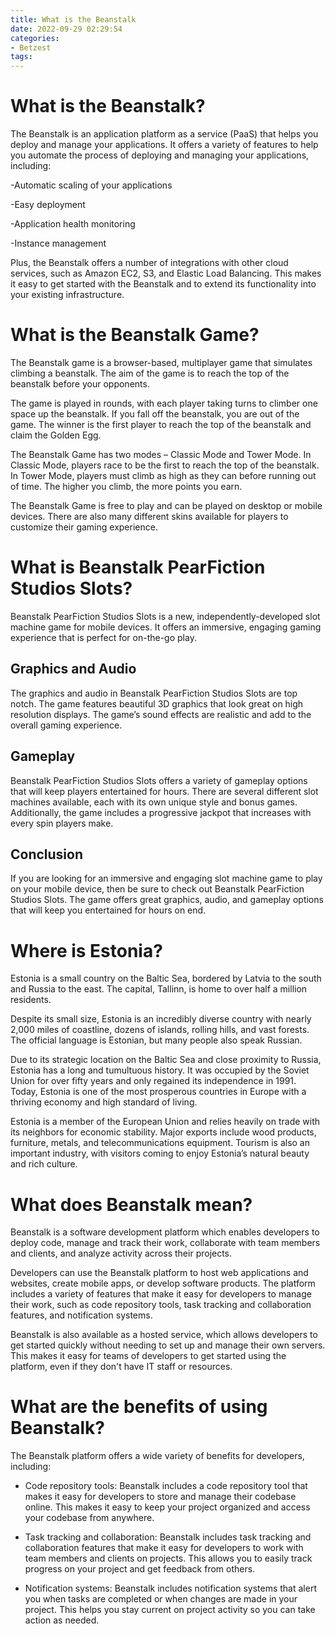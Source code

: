 ```yaml
---
title: What is the Beanstalk
date: 2022-09-29 02:29:54
categories:
- Betzest
tags:
---
```



#  What is the Beanstalk?

The Beanstalk is an application platform as a service (PaaS) that helps you deploy and manage your applications. It offers a variety of features to help you automate the process of deploying and managing your applications, including:



-Automatic scaling of your applications

-Easy deployment

-Application health monitoring

-Instance management



Plus, the Beanstalk offers a number of integrations with other cloud services, such as Amazon EC2, S3, and Elastic Load Balancing. This makes it easy to get started with the Beanstalk and to extend its functionality into your existing infrastructure.

#  What is the Beanstalk Game?

The Beanstalk game is a browser-based, multiplayer game that simulates climbing a beanstalk. The aim of the game is to reach the top of the beanstalk before your opponents.

The game is played in rounds, with each player taking turns to climber one space up the beanstalk. If you fall off the beanstalk, you are out of the game. The winner is the first player to reach the top of the beanstalk and claim the Golden Egg.

The Beanstalk Game has two modes – Classic Mode and Tower Mode. In Classic Mode, players race to be the first to reach the top of the beanstalk. In Tower Mode, players must climb as high as they can before running out of time. The higher you climb, the more points you earn.

The Beanstalk Game is free to play and can be played on desktop or mobile devices. There are also many different skins available for players to customize their gaming experience.

#  What is Beanstalk PearFiction Studios Slots?

Beanstalk PearFiction Studios Slots is a new, independently-developed slot machine game for mobile devices. It offers an immersive, engaging gaming experience that is perfect for on-the-go play.

## Graphics and Audio

The graphics and audio in Beanstalk PearFiction Studios Slots are top notch. The game features beautiful 3D graphics that look great on high resolution displays. The game’s sound effects are realistic and add to the overall gaming experience.

## Gameplay

Beanstalk PearFiction Studios Slots offers a variety of gameplay options that will keep players entertained for hours. There are several different slot machines available, each with its own unique style and bonus games. Additionally, the game includes a progressive jackpot that increases with every spin players make.

## Conclusion

If you are looking for an immersive and engaging slot machine game to play on your mobile device, then be sure to check out Beanstalk PearFiction Studios Slots. The game offers great graphics, audio, and gameplay options that will keep you entertained for hours on end.

#  Where is Estonia?

Estonia is a small country on the Baltic Sea, bordered by Latvia to the south and Russia to the east. The capital, Tallinn, is home to over half a million residents.

Despite its small size, Estonia is an incredibly diverse country with nearly 2,000 miles of coastline, dozens of islands, rolling hills, and vast forests. The official language is Estonian, but many people also speak Russian.

Due to its strategic location on the Baltic Sea and close proximity to Russia, Estonia has a long and tumultuous history. It was occupied by the Soviet Union for over fifty years and only regained its independence in 1991. Today, Estonia is one of the most prosperous countries in Europe with a thriving economy and high standard of living.

Estonia is a member of the European Union and relies heavily on trade with its neighbors for economic stability. Major exports include wood products, furniture, metals, and telecommunications equipment. Tourism is also an important industry, with visitors coming to enjoy Estonia’s natural beauty and rich culture.

#  What does Beanstalk mean?

 Beanstalk is a software development platform which enables developers to deploy code, manage and track their work, collaborate with team members and clients, and analyze activity across their projects.

Developers can use the Beanstalk platform to host web applications and websites, create mobile apps, or develop software products. The platform includes a variety of features that make it easy for developers to manage their work, such as code repository tools, task tracking and collaboration features, and notification systems.

 Beanstalk is also available as a hosted service, which allows developers to get started quickly without needing to set up and manage their own servers. This makes it easy for teams of developers to get started using the platform, even if they don't have IT staff or resources.

# What are the benefits of using Beanstalk?

The Beanstalk platform offers a wide variety of benefits for developers, including:

- Code repository tools: Beanstalk includes a code repository tool that makes it easy for developers to store and manage their codebase online. This makes it easy to keep your project organized and access your codebase from anywhere.

- Task tracking and collaboration: Beanstalk includes task tracking and collaboration features that make it easy for developers to work with team members and clients on projects. This allows you to easily track progress on your project and get feedback from others.

- Notification systems: Beanstalk includes notification systems that alert you when tasks are completed or when changes are made in your project. This helps you stay current on project activity so you can take action as needed.